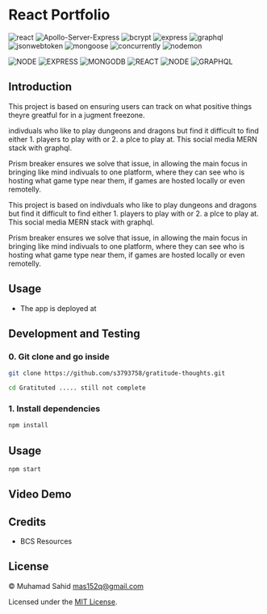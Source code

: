 # React Portfolio

![react](https://img.shields.io/badge/18.2.0-0?label=react.js&style=for-the-badge&labelColor=white&color=black)
![Apollo-Server-Express](https://img.shields.io/badge/18.2.0-0?label=apollo-server-express&style=for-the-badge&labelColor=white&color=black)
![bcrypt](https://img.shields.io/badge/5.0.1-0?label=bcrypt&style=for-the-badge&labelColor=white&color=black)
![express](https://img.shields.io/badge/4.18.1-0?label=express&style=for-the-badge&labelColor=white&color=black)
![graphql](https://img.shields.io/badge/16.5.0-0?label=graphql&style=for-the-badge&labelColor=white&color=black)
![jsonwebtoken](https://img.shields.io/badge/8.5.1-0?label=jsonwebtoken&style=for-the-badge&labelColor=white&color=black)
![mongoose](https://img.shields.io/badge/6.4.4-0?label=mongoose&style=for-the-badge&labelColor=white&color=black)
![concurrently]()
![nodemon]()

![NODE](https://img.shields.io/badge/-NODE-orange)
![EXPRESS](https://img.shields.io/badge/-EXPRESS-orange)
![MONGODB](https://img.shields.io/badge/-MONGODB-orange)
![REACT](https://img.shields.io/badge/-REACT-orange)
![NODE](https://img.shields.io/badge/-NODE-orange)
![GRAPHQL](https://img.shields.io/badge/-GRAPHQL-orange)


## Introduction

This project is based on ensuring users can track on what positive things theyre greatful for in a jugment freezone.

indivduals who like to play dungeons and dragons but find it difficult to find either 1. players to play with or 2. a plce to play at. This social media MERN stack with graphql.

Prism breaker ensures we solve that issue, in allowing the main focus in bringing like mind indivuals to one platform, where they can see who is hosting what game type near them, if games are hosted locally or even remotelly.

This project is based on indivduals who like to play dungeons and dragons but find it difficult to find either 1. players to play with or 2. a plce to play at. This social media MERN stack with graphql.

Prism breaker ensures we solve that issue, in allowing the main focus in bringing like mind indivuals to one platform, where they can see who is hosting what game type near them, if games are hosted locally or even remotelly.

## Usage

- The app is deployed at

## Development and Testing

### 0. Git clone and go inside

```sh
git clone https://github.com/s3793758/gratitude-thoughts.git

cd Gratituted ..... still not complete
```

### 1. Install dependencies

```sh
npm install
```

## Usage

```sh
npm start
```

## Video Demo

## Credits

- BCS Resources

## License

&copy; Muhamad Sahid <mas152q@gmail.com>

Licensed under the [MIT License](./LICENSE).
